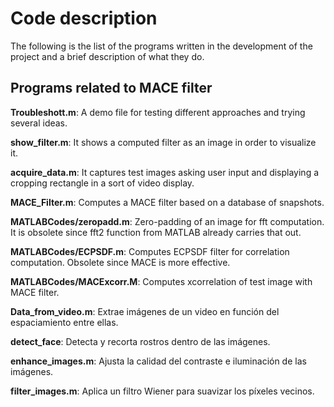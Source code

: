 # Code description

The following is the list of the programs written in the development of the project and a brief description of what they do.

## Programs related to MACE filter

**Troubleshott.m**: A demo file for testing different approaches and trying several ideas.

**show_filter.m**: It shows a computed filter as an image in order to visualize it.

**acquire_data.m**: It captures test images asking user input and displaying a cropping rectangle in a sort of video display.

**MACE_Filter.m**: Computes a MACE filter based on a database of snapshots.

**MATLABCodes/zeropadd.m**: Zero-padding of an image for fft computation. It is obsolete since fft2 function from MATLAB already carries that out.

**MATLABCodes/ECPSDF.m**: Computes ECPSDF filter for correlation computation. Obsolete since MACE is more effective.

**MATLABCodes/MACExcorr.M**: Computes xcorrelation of test image with MACE filter.

**Data_from_video.m**: Extrae imágenes de un video en función del espaciamiento entre ellas.

**detect_face**: Detecta y recorta rostros dentro de las imágenes.

**enhance_images.m**: Ajusta la calidad del contraste e iluminación de las imágenes.

**filter_images.m**: Aplica un filtro Wiener para suavizar los píxeles vecinos.
